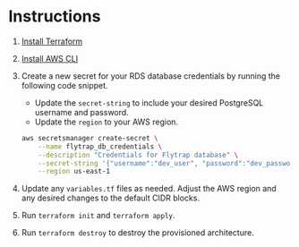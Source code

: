 # Instructions

1. [Install Terraform](https://developer.hashicorp.com/terraform/tutorials/aws-get-started/install-cli)

2. [Install AWS CLI](https://docs.aws.amazon.com/cli/latest/userguide/getting-started-install.html)

3. Create a new secret for your RDS database credentials by running the following code snippet.
    - Update the `secret-string` to include your desired PostgreSQL username and password.
    - Update the `region` to your AWS region.

    ```bash
    aws secretsmanager create-secret \
        --name flytrap_db_credentials \
        --description "Credentials for Flytrap database" \
        --secret-string '{"username":"dev_user", "password":"dev_password"}' \
        --region us-east-1
    ```

4. Update any `variables.tf` files as needed. Adjust the AWS region and any desired changes to the default CIDR blocks.

5. Run `terraform init` and `terraform apply`.

6. Run `terraform destroy` to destroy the provisioned architecture.